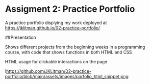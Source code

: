 # Assigment 2: Practice Portfolio

A practice portfolio displying my work deployed at https://jklitman.github.io/02-practice-portfolio/

##Presentation

Shows different projects from the beginning weeks in a programming course, with code that shows functions in both HTML and CSS

HTML usage for clickable interactions on the page

!https://github.com/JKLitman/02-practice-portfolio/blob/main/assets/images/porfolio_html_snippet.png
